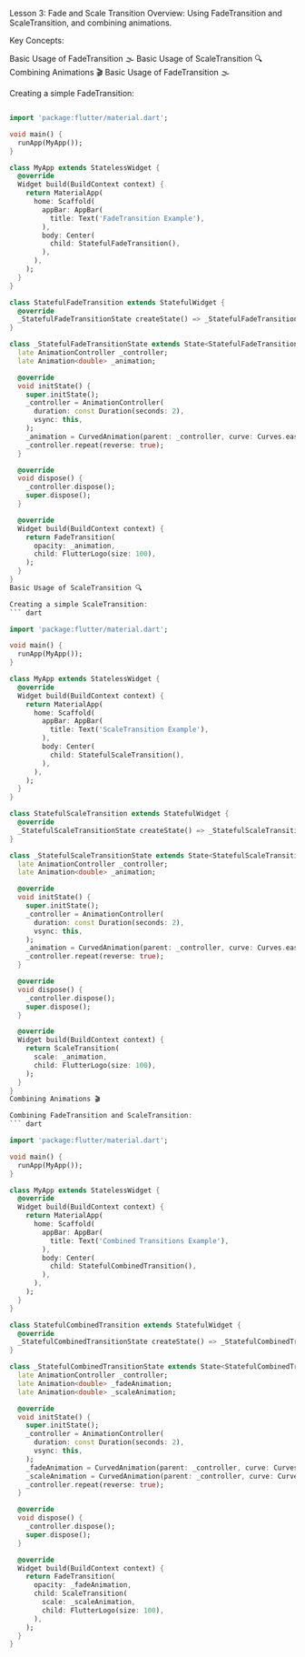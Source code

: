 Lesson 3: Fade and Scale Transition
Overview: Using FadeTransition and ScaleTransition, and combining animations.

Key Concepts:

Basic Usage of FadeTransition 🌫️
Basic Usage of ScaleTransition 🔍
Combining Animations 🎬
Basic Usage of FadeTransition 🌫️

Creating a simple FadeTransition:
``` dart

import 'package:flutter/material.dart';

void main() {
  runApp(MyApp());
}

class MyApp extends StatelessWidget {
  @override
  Widget build(BuildContext context) {
    return MaterialApp(
      home: Scaffold(
        appBar: AppBar(
          title: Text('FadeTransition Example'),
        ),
        body: Center(
          child: StatefulFadeTransition(),
        ),
      ),
    );
  }
}

class StatefulFadeTransition extends StatefulWidget {
  @override
  _StatefulFadeTransitionState createState() => _StatefulFadeTransitionState();
}

class _StatefulFadeTransitionState extends State<StatefulFadeTransition> with SingleTickerProviderStateMixin {
  late AnimationController _controller;
  late Animation<double> _animation;

  @override
  void initState() {
    super.initState();
    _controller = AnimationController(
      duration: const Duration(seconds: 2),
      vsync: this,
    );
    _animation = CurvedAnimation(parent: _controller, curve: Curves.easeIn);
    _controller.repeat(reverse: true);
  }

  @override
  void dispose() {
    _controller.dispose();
    super.dispose();
  }

  @override
  Widget build(BuildContext context) {
    return FadeTransition(
      opacity: _animation,
      child: FlutterLogo(size: 100),
    );
  }
}
Basic Usage of ScaleTransition 🔍

Creating a simple ScaleTransition:
``` dart

import 'package:flutter/material.dart';

void main() {
  runApp(MyApp());
}

class MyApp extends StatelessWidget {
  @override
  Widget build(BuildContext context) {
    return MaterialApp(
      home: Scaffold(
        appBar: AppBar(
          title: Text('ScaleTransition Example'),
        ),
        body: Center(
          child: StatefulScaleTransition(),
        ),
      ),
    );
  }
}

class StatefulScaleTransition extends StatefulWidget {
  @override
  _StatefulScaleTransitionState createState() => _StatefulScaleTransitionState();
}

class _StatefulScaleTransitionState extends State<StatefulScaleTransition> with SingleTickerProviderStateMixin {
  late AnimationController _controller;
  late Animation<double> _animation;

  @override
  void initState() {
    super.initState();
    _controller = AnimationController(
      duration: const Duration(seconds: 2),
      vsync: this,
    );
    _animation = CurvedAnimation(parent: _controller, curve: Curves.easeIn);
    _controller.repeat(reverse: true);
  }

  @override
  void dispose() {
    _controller.dispose();
    super.dispose();
  }

  @override
  Widget build(BuildContext context) {
    return ScaleTransition(
      scale: _animation,
      child: FlutterLogo(size: 100),
    );
  }
}
Combining Animations 🎬

Combining FadeTransition and ScaleTransition:
``` dart

import 'package:flutter/material.dart';

void main() {
  runApp(MyApp());
}

class MyApp extends StatelessWidget {
  @override
  Widget build(BuildContext context) {
    return MaterialApp(
      home: Scaffold(
        appBar: AppBar(
          title: Text('Combined Transitions Example'),
        ),
        body: Center(
          child: StatefulCombinedTransition(),
        ),
      ),
    );
  }
}

class StatefulCombinedTransition extends StatefulWidget {
  @override
  _StatefulCombinedTransitionState createState() => _StatefulCombinedTransitionState();
}

class _StatefulCombinedTransitionState extends State<StatefulCombinedTransition> with SingleTickerProviderStateMixin {
  late AnimationController _controller;
  late Animation<double> _fadeAnimation;
  late Animation<double> _scaleAnimation;

  @override
  void initState() {
    super.initState();
    _controller = AnimationController(
      duration: const Duration(seconds: 2),
      vsync: this,
    );
    _fadeAnimation = CurvedAnimation(parent: _controller, curve: Curves.easeIn);
    _scaleAnimation = CurvedAnimation(parent: _controller, curve: Curves.easeInOut);
    _controller.repeat(reverse: true);
  }

  @override
  void dispose() {
    _controller.dispose();
    super.dispose();
  }

  @override
  Widget build(BuildContext context) {
    return FadeTransition(
      opacity: _fadeAnimation,
      child: ScaleTransition(
        scale: _scaleAnimation,
        child: FlutterLogo(size: 100),
      ),
    );
  }
}